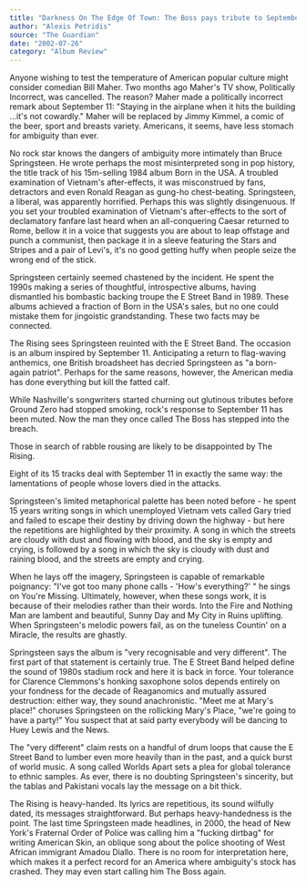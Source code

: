 ```yaml
---
title: "Darkness On The Edge Of Town: The Boss pays tribute to September 11 - again and again and again"
author: "Alexis Petridis"
source: "The Guardian"
date: "2002-07-26"
category: "Album Review"
---
```


Anyone wishing to test the temperature of American popular culture might consider comedian Bill Maher. Two months ago Maher's TV show, Politically Incorrect, was cancelled. The reason? Maher made a politically incorrect remark about September 11: "Staying in the airplane when it hits the building ...it's not cowardly." Maher will be replaced by Jimmy Kimmel, a comic of the beer, sport and breasts variety. Americans, it seems, have less stomach for ambiguity than ever.

No rock star knows the dangers of ambiguity more intimately than Bruce Springsteen. He wrote perhaps the most misinterpreted song in pop history, the title track of his 15m-selling 1984 album Born in the USA. A troubled examination of Vietnam's after-effects, it was misconstrued by fans, detractors and even Ronald Reagan as gung-ho chest-beating. Springsteen, a liberal, was apparently horrified. Perhaps this was slightly disingenuous. If you set your troubled examination of Vietnam's after-effects to the sort of declamatory fanfare last heard when an all-conquering Caesar returned to Rome, bellow it in a voice that suggests you are about to leap offstage and punch a communist, then package it in a sleeve featuring the Stars and Stripes and a pair of Levi's, it's no good getting huffy when people seize the wrong end of the stick.

Springsteen certainly seemed chastened by the incident. He spent the 1990s making a series of thoughtful, introspective albums, having dismantled his bombastic backing troupe the E Street Band in 1989. These albums achieved a fraction of Born in the USA's sales, but no one could mistake them for jingoistic grandstanding. These two facts may be connected.

The Rising sees Springsteen reuinted with the E Street Band. The occasion is an album inspired by September 11. Anticipating a return to flag-waving anthemics, one British broadsheet has decried Springsteen as "a born-again patriot". Perhaps for the same reasons, however, the American media has done everything but kill the fatted calf.

While Nashville's songwriters started churning out glutinous tributes before Ground Zero had stopped smoking, rock's response to September 11 has been muted. Now the man they once called The Boss has stepped into the breach.

Those in search of rabble rousing are likely to be disappointed by The Rising.

Eight of its 15 tracks deal with September 11 in exactly the same way: the lamentations of people whose lovers died in the attacks.

Springsteen's limited metaphorical palette has been noted before - he spent 15 years writing songs in which unemployed Vietnam vets called Gary tried and failed to escape their destiny by driving down the highway - but here the repetitions are highlighted by their proximity. A song in which the streets are cloudy with dust and flowing with blood, and the sky is empty and crying, is followed by a song in which the sky is cloudy with dust and raining blood, and the streets are empty and crying.

When he lays off the imagery, Springsteen is capable of remarkable poignancy: "I've got too many phone calls - 'How's everything?' " he sings on You're Missing. Ultimately, however, when these songs work, it is because of their melodies rather than their words. Into the Fire and Nothing Man are lambent and beautiful, Sunny Day and My City in Ruins uplifting. When Springsteen's melodic powers fail, as on the tuneless Countin' on a Miracle, the results are ghastly.

Springsteen says the album is "very recognisable and very different". The first part of that statement is certainly true. The E Street Band helped define the sound of 1980s stadium rock and here it is back in force. Your tolerance for Clarence Clemmons's honking saxophone solos depends entirely on your fondness for the decade of Reaganomics and mutually assured destruction: either way, they sound anachronistic. "Meet me at Mary's place!" choruses Springsteen on the rollicking Mary's Place, "we're going to have a party!" You suspect that at said party everybody will be dancing to Huey Lewis and the News.

The "very different" claim rests on a handful of drum loops that cause the E Street Band to lumber even more heavily than in the past, and a quick burst of world music. A song called Worlds Apart sets a plea for global tolerance to ethnic samples. As ever, there is no doubting Springsteen's sincerity, but the tablas and Pakistani vocals lay the message on a bit thick.

The Rising is heavy-handed. Its lyrics are repetitious, its sound wilfully dated, its messages straightforward. But perhaps heavy-handedness is the point. The last time Springsteen made headlines, in 2000, the head of New York's Fraternal Order of Police was calling him a "fucking dirtbag" for writing American Skin, an oblique song about the police shooting of West African immigrant Amadou Diallo. There is no room for interpretation here, which makes it a perfect record for an America where ambiguity's stock has crashed. They may even start calling him The Boss again.
